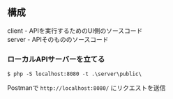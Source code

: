 ## 構成
client - APIを実行するためのUI側のソースコード  
server - APIそのもののソースコード

### ローカルAPIサーバーを立てる
```
$ php -S localhost:8080 -t .\server\public\
```

Postmanで `http://localhost:8080/` にリクエストを送信